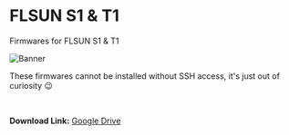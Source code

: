 # FLSUN S1 & T1
Firmwares for FLSUN S1 & T1

![Banner](https://github.com/user-attachments/assets/a2ebd6cd-e430-4d7b-a240-a8cac461b0c7)

These firmwares cannot be installed without SSH access, it's just out of curiosity :wink:

<br />

<b>Download Link:</b> [Google Drive](https://drive.google.com/drive/folders/1FhbDfTo4VOjG5H4WT80HxGEMgk2tu2l2?usp=sharing)
